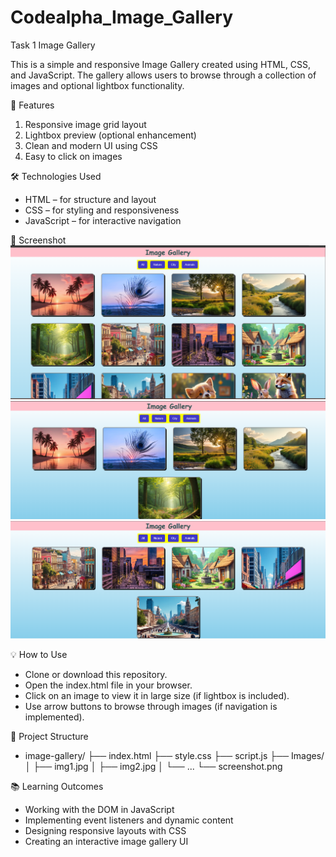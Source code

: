 # Codealpha_Image_Gallery
Task 1 Image Gallery

This is a simple and responsive Image Gallery created using HTML, CSS, and JavaScript. The gallery allows users to browse through a collection of images and optional lightbox functionality.

🚀 Features
1. Responsive image grid layout
2. Lightbox preview (optional enhancement)
3. Clean and modern UI using CSS
4. Easy to click on images

🛠️ Technologies Used
* HTML – for structure and layout
* CSS – for styling and responsiveness
* JavaScript – for interactive navigation

📸 Screenshot
![Image Gallery](Images/1.png)
![Image Gallery](Images/2.png)
![Image Gallery](Images/3.png)

💡 How to Use
* Clone or download this repository.
* Open the index.html file in your browser.
* Click on an image to view it in large size (if lightbox is included).
* Use arrow buttons to browse through images (if navigation is implemented).

📂 Project Structure
* image-gallery/
├── index.html
├── style.css
├── script.js
├── Images/
│   ├── img1.jpg
│   ├── img2.jpg
│   └── ...
└── screenshot.png

📚 Learning Outcomes
* Working with the DOM in JavaScript
* Implementing event listeners and dynamic content
* Designing responsive layouts with CSS
* Creating an interactive image gallery UI
